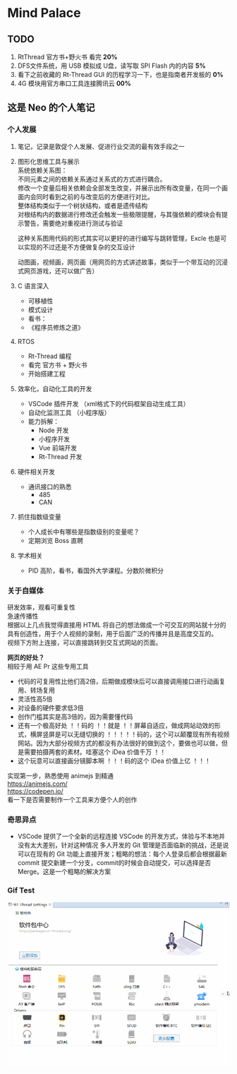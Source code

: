 # **Mind Palace**  

## **TODO**  
1. RtThread 官方书+野火书 看完  **20%**
2. DFS文件系统，用 USB 模拟成 U盘，读写取 SPI Flash 内的内容  **5%**
3. 看下之前收藏的 Rt-Thread GUI 的历程学习一下，也是指南者开发板的 **0%**  
4. 4G 模块用官方串口工具连接腾讯云 **00%** 

## **这是 Neo 的个人笔记**  

### **个人发展**  
1. 笔记，记录是敦促个人发展、促进行业交流的最有效手段之一  
2. 图形化思维工具与展示  
   系统依赖关系图：  
   不同元素之间的依赖关系通过关系式的方式进行耦合。  
   修改一个变量后相关依赖会全部发生改变，并展示出所有改变量，在同一个画面内会同时看到之前的与改变后的方便进行对比。  
   整体结构类似于一个树状结构，或者是遗传结构  
   对根结构内的数据进行修改还会触发一些极限提醒，与其强依赖的模块会有提示警告，需要绝对重视进行测试与验证  

   这种关系图用代码的形式其实可以更好的进行编写与跳转管理，Excle 也是可以实现的不过还是不方便做复杂的交互设计  
   
   动图画，视频画，网页画（用网页的方式讲述故事，类似于一个带互动的沉浸式网页游戏，还可以做广告）  
3. C 语言深入
   - 可移植性
   - 模式设计
   - 看书：
   - 《程序员修炼之道》
4. RTOS
   - Rt-Thread 编程
   - 看完 官方书 + 野火书
   - 开始搭建工程
5. 效率化，自动化工具的开发
   - VSCode 插件开发 （xml格式下的代码框架自动生成工具）
   - 自动化监测工具 （小程序版）
   - 能力拆解：
     - Node 开发
     - 小程序开发
     - Vue 前端开发
     - Rt-Thread 开发
6. 硬件相关开发
   - 通讯接口的熟悉  
     - 485
     - CAN
7. 抓住指数级变量
   - 个人成长中有哪些是指数级别的变量呢？
   - 定期浏览 Boss 直聘
8. 学术相关
   - PID 高阶，看书，看国外大学课程。分数阶微积分  

### **关于自媒体**  
研发效率，观看可重复性  
急速传播性  
根据以上几点我觉得直接用 HTML 将自己的想法做成一个可交互的网站就十分的具有创造性，用于个人视频的录制，用于后面广泛的传播并且是高度交互的。  
视频下方附上连接，可以直接跳转到交互式网站的页面。  

**网页的好处？**  
相较于用 AE Pr 这些专用工具  
- 代码的可复用性比他们高2倍，后期做成模块后可以直接调用接口进行动画复用、转场复用  
- 灵活性高5倍  
- 对设备的硬件要求低3倍  
- 创作门槛其实是高3倍的，因为需要懂代码  
- 还有一个极高好处 ！！码的 ！！就是 ！！屏幕自适应，做成网站动效的形式，横屏竖屏是可以无缝切换的 ！！！！！码的，这个可以颠覆现有所有视频网站。因为大部分视频方式的都没有办法很好的做到这个，要做也可以做，但是需要拍摄两套的素材。哇塞这个 iDea 价值千万 ！！  
- 这个玩意可以直接画分镜脚本啊 ！！！码的这个 iDea 价值上亿 ！！！

实现第一步，熟悉使用 animejs 到精通  
https://animejs.com/  
https://codepen.io/  
看一下是否需要制作一个工具来方便个人的创作  

### **奇思异点**  
- VSCode 提供了一个全新的远程连接 VSCode 的开发方式，体验与不本地并没有太大差别，针对这种情况 多人开发的 Git 管理是否面临新的挑战，还是说可以在现有的 Git 功能上直接开发；粗略的想法：每个人登录后都会根据最新 commit 提交新建一个分支，commit的时候会自动提交，可以选择是否 Merge。这是一个粗略的解决方案  

### **Gif Test**  
<img src="./pic/settings.gif" width="756" /> 